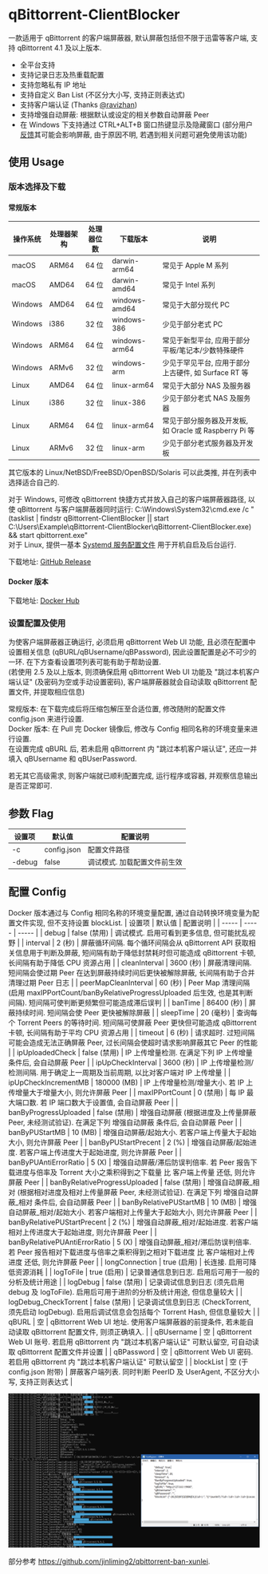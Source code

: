 # qBittorrent-ClientBlocker
一款适用于 qBittorrent 的客户端屏蔽器, 默认屏蔽包括但不限于迅雷等客户端, 支持 qBittorrent 4.1 及以上版本.

* 全平台支持
* 支持记录日志及热重载配置
* 支持忽略私有 IP 地址
* 支持自定义 Ban List (不区分大小写, 支持正则表达式)
* 支持客户端认证 (Thanks [@ravizhan](https://github.com/ravizhan))
* 支持增强自动屏蔽: 根据默认或设定的相关参数自动屏蔽 Peer
* 在 Windows 下支持通过 CTRL+ALT+B 窗口热键显示及隐藏窗口 (部分用户[反馈](https://github.com/Simple-Tracker/qBittorrent-ClientBlocker/issues/10)其可能会影响屏蔽, 由于原因不明, 若遇到相关问题可避免使用该功能)

## 使用 Usage
### 版本选择及下载
#### 常规版本
| 操作系统 | 处理器架构 | 处理器位数 | 下载版本 | 说明 |
| ----- | ----- | ----- | ----- | ----- |
| macOS | ARM64 | 64 位 | darwin-arm64 | 常见于 Apple M 系列 |
| macOS | AMD64 | 64 位 | darwin-amd64 | 常见于 Intel 系列 |
| Windows | AMD64 | 64 位 | windows-amd64 | 常见于大部分现代 PC |
| Windows | i386 | 32 位 | windows-386 | 少见于部分老式 PC |
| Windows | ARM64 | 64 位 | windows-arm64 | 常见于新型平台, 应用于部分平板/笔记本/少数特殊硬件 |
| Windows | ARMv6 | 32 位 | windows-arm | 少见于罕见平台, 应用于部分上古硬件, 如 Surface RT 等 |
| Linux | AMD64 | 64 位 | linux-arm64 | 常见于大部分 NAS 及服务器 |
| Linux | i386 | 32 位 | linux-386 | 少见于部分老式 NAS 及服务器 |
| Linux | ARM64 | 64 位 | linux-arm64 | 常见于部分服务器及开发板, 如 Oracle 或 Raspberry Pi 等 |
| Linux | ARMv6 | 32 位 | linux-arm | 少见于部分老式服务器及开发板 |

其它版本的 Linux/NetBSD/FreeBSD/OpenBSD/Solaris 可以此类推, 并在列表中选择适合自己的.  

对于 Windows, 可修改 qBittorrent 快捷方式并放入自己的客户端屏蔽器路径, 以使 qBittorrent 与客户端屏蔽器同时运行: C:\Windows\System32\cmd.exe /c "(tasklist | findstr qBittorrent-ClientBlocker || start C:\Users\Example\qBittorrent-ClientBlocker\qBittorrent-ClientBlocker.exe) && start qbittorrent.exe"  
对于 Linux, 提供一基本 [Systemd 服务配置文件](https://github.com/Simple-Tracker/qBittorrent-ClientBlocker/wiki#systemd) 用于开机自启及后台运行.  

下载地址: [GitHub Release](https://github.com/Simple-Tracker/qBittorrent-ClientBlocker/releases)  

#### Docker 版本
下载地址: [Docker Hub](https://hub.docker.com/r/simpletracker/qbittorrent-clientblocker)

### 设置配置及使用
为使客户端屏蔽器正确运行, 必须启用 qBittorrent Web UI 功能, 且必须在配置中设置相关信息 (qBURL/qBUsername/qBPassword), 因此设置配置是必不可少的一环. 在下方查看设置项列表可能有助于帮助设置.  
(若使用 2.5 及以上版本, 则须确保启用 qBittorrent Web UI 功能及 "跳过本机客户端认证" (及密码为空或手动设置密码), 客户端屏蔽器就会自动读取 qBittorrent 配置文件, 并提取相应信息)  

常规版本: 在下载完成后将压缩包解压至合适位置, 修改随附的配置文件 config.json 来进行设置.  
Docker 版本: 在 Pull 完 Docker 镜像后, 修改与 Config 相同名称的环境变量来进行设置.  
在设置完成 qBURL 后, 若未启用 qBittorrent 内 "跳过本机客户端认证", 还应一并填入 qBUsername 和 qBUserPassword.  

若无其它高级需求, 则客户端就已顺利配置完成, 运行程序或容器, 并观察信息输出是否正常即可.  

## 参数 Flag
| 设置项 | 默认值 | 配置说明 |
| ----- | ----- | ----- |
| -c | config.json | 配置文件路径 |
| -debug | false | 调试模式. 加载配置文件前生效 |

## 配置 Config
Docker 版本通过与 Config 相同名称的环境变量配置, 通过自动转换环境变量为配置文件实现, 但不支持设置 blockList.
| 设置项 | 默认值 | 配置说明 |
| ----- | ----- | ----- |
| debug | false (禁用) | 调试模式. 启用可看到更多信息, 但可能扰乱视野 |
| interval | 2 (秒) | 屏蔽循环间隔. 每个循环间隔会从 qBittorrent API 获取相关信息用于判断及屏蔽, 短间隔有助于降低封禁耗时但可能造成 qBittorrent 卡顿, 长间隔有助于降低 CPU 资源占用 |
| cleanInterval | 3600 (秒) | 屏蔽清理间隔. 短间隔会使过期 Peer 在达到屏蔽持续时间后更快被解除屏蔽, 长间隔有助于合并清理过期 Peer 日志 |
| peerMapCleanInterval | 60 (秒) | Peer Map 清理间隔 (启用 maxIPPortCount/banByRelativeProgressUploaded 后生效, 也是其判断间隔). 短间隔可使判断更频繁但可能造成滞后误判 |
| banTime | 86400 (秒) | 屏蔽持续时间. 短间隔会使 Peer 更快被解除屏蔽 |
| sleepTime | 20 (毫秒) | 查询每个 Torrent Peers 的等待时间. 短间隔可使屏蔽 Peer 更快但可能造成 qBittorrent 卡顿, 长间隔有助于平均 CPU 资源占用 |
| timeout | 6 (秒) | 请求超时. 过短间隔可能会造成无法正确屏蔽 Peer, 过长间隔会使超时请求影响屏蔽其它 Peer 的性能 |
| ipUploadedCheck | false (禁用) | IP 上传增量检测. 在满足下列 IP 上传增量 条件后, 会自动屏蔽 Peer |
| ipUpCheckInterval | 3600 (秒) | IP 上传增量检测/检测间隔. 用于确定上一周期及当前周期, 以比对客户端对 IP 上传增量 |
| ipUpCheckIncrementMB | 180000 (MB) | IP 上传增量检测/增量大小. 若 IP 上传增量大于增量大小, 则允许屏蔽 Peer |
| maxIPPortCount | 0 (禁用) | 每 IP 最大端口数. 若 IP 端口数大于设置值, 会自动屏蔽 Peer |
| banByProgressUploaded | false (禁用) | 增强自动屏蔽 (根据进度及上传量屏蔽 Peer, 未经测试验证). 在满足下列 增强自动屏蔽 条件后, 会自动屏蔽 Peer |
| banByPUStartMB | 10 (MB) | 增强自动屏蔽/起始大小. 若客户端上传量大于起始大小, 则允许屏蔽 Peer |
| banByPUStartPrecent | 2 (%) | 增强自动屏蔽/起始进度. 若客户端上传进度大于起始进度, 则允许屏蔽 Peer |
| banByPUAntiErrorRatio | 5 (X) | 增强自动屏蔽/滞后防误判倍率. 若 Peer 报告下载进度与倍率及 Torrent 大小之乘积得到之下载量 比 客户端上传量 还低, 则允许屏蔽 Peer |
| banByRelativeProgressUploaded | false (禁用) | 增强自动屏蔽_相对 (根据相对进度及相对上传量屏蔽 Peer, 未经测试验证). 在满足下列 增强自动屏蔽_相对 条件后, 会自动屏蔽 Peer |
| banByRelativePUStartMB | 10 (MB) | 增强自动屏蔽_相对/起始大小. 若客户端相对上传量大于起始大小, 则允许屏蔽 Peer |
| banByRelativePUStartPrecent | 2 (%) | 增强自动屏蔽_相对/起始进度. 若客户端相对上传进度大于起始进度, 则允许屏蔽 Peer |
| banByRelativePUAntiErrorRatio | 5 (X) | 增强自动屏蔽_相对/滞后防误判倍率. 若 Peer 报告相对下载进度与倍率之乘积得到之相对下载进度 比 客户端相对上传进度 还低, 则允许屏蔽 Peer |
| longConnection | true (启用) | 长连接. 启用可降低资源消耗 |
| logToFile | true (启用) | 记录普通信息到日志. 启用后可用于一般的分析及统计用途 |
| logDebug | false (禁用) | 记录调试信息到日志 (须先启用 debug 及 logToFile). 启用后可用于进阶的分析及统计用途, 但信息量较大 |
| logDebug_CheckTorrent | false (禁用) | 记录调试信息到日志 (CheckTorrent, 须先启动 logDebug). 启用后调试信息会包括每个 Torrent Hash, 但信息量较大 |
| qBURL | 空 | qBittorrent Web UI 地址. 使用客户端屏蔽器的前提条件, 若未能自动读取 qBittorrent 配置文件, 则须正确填入. |
| qBUsername | 空 | qBittorrent Web UI 账号. 若启用 qBittorrent 内 "跳过本机客户端认证" 可默认留空, 可自动读取 qBittorrent 配置文件并设置 |
| qBPassword | 空 | qBittorrent Web UI 密码. 若启用 qBittorrent 内 "跳过本机客户端认证" 可默认留空 |
| blockList | 空 (于 config.json 附带) | 屏蔽客户端列表. 同时判断 PeerID 及 UserAgent, 不区分大小写, 支持正则表达式 |

![Preview](Preview.png)

部分参考 https://github.com/jinliming2/qbittorrent-ban-xunlei.
